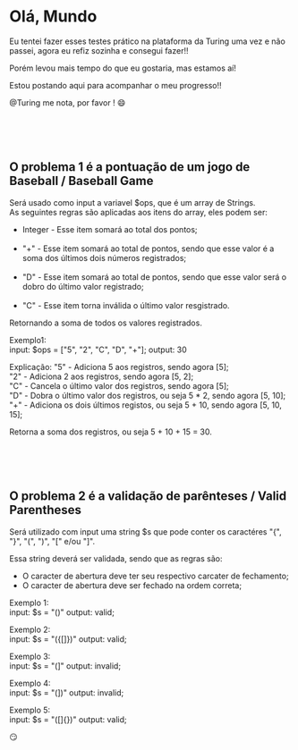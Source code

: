 # Olá, Mundo

Eu tentei fazer esses testes prático na plataforma da Turing uma vez e não passei, agora eu refiz sozinha e consegui fazer!!

Porém levou mais tempo do que eu gostaria, mas estamos aí!

Estou postando aqui para acompanhar o meu progresso!!

@Turing me nota, por favor !
:smile:

</br>
</br>
</br>

## O problema 1 é a pontuação de um jogo de Baseball / Baseball Game

Será usado como input a variavel $ops, que é um array de Strings.
</br>
As seguintes regras são aplicadas aos itens do array, eles podem ser:

- Integer - Esse item somará ao total dos pontos;
</br></br>
- "+" - Esse item somará ao total de pontos, sendo que esse valor é a soma dos últimos dois números registrados;
</br></br>
- "D" - Esse item somará ao total de pontos, sendo que esse valor será o dobro do último valor registrado;
</br></br>
- "C" - Esse item torna inválida o último valor resgistrado.

Retornando a soma de todos os valores registrados.

Exemplo1:
</br>
input: $ops = ["5", "2", "C", "D", "+"];
output: 30

Explicação:
"5" - Adiciona 5 aos registros, sendo agora [5]; </br>
"2" - Adiciona 2 aos registros, sendo agora [5, 2]; </br>
"C" - Cancela o último valor dos registros, sendo agora [5];</br>
"D" - Dobra o último valor dos registros, ou seja 5 * 2, sendo agora [5, 10]; </br>
"+" - Adiciona os dois últimos registos, ou seja 5 + 10, sendo agora [5, 10, 15];</br>

Retorna a soma dos registros, ou seja 5 + 10 + 15 = 30.

</br>
</br>
</br>

## O problema 2 é a validação de parênteses  / Valid Parentheses

Será utilizado com input uma string $s que pode conter os caractéres "{", "}", "(", ")", "[" e/ou "]".

Essa string deverá ser validada, sendo que as regras são:

- O caracter de abertura deve ter seu respectivo carcater de fechamento;
- O caracter de abertura deve ser fechado na ordem correta;

Exemplo 1: </br>
input: $s = "()"
output: valid;
</br>

Exemplo 2: </br>
input: $s = "({[]})"
output: valid;
</br>

Exemplo 3: </br>
input: $s = "(]"
output: invalid;
</br>

Exemplo 4: </br>
input: $s = "(])"
output: invalid;
</br>

Exemplo 5: </br>
input: $s = "([]{})"
output: valid;
</br>

:smirk:
